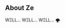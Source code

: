 ## About Ze 
   WΞLL… WΞLL… WΞLL… 🌪️
<!--
**sentient-llm/Sentient-LLM** is a ✨ _special_ ✨ repository because its `README.md` (this file) appears on your GitHub profile.

Introducing Sir:

🩸 I am currently conjuring ***mythic*** LLMs in my local abyss, mutating GGUF weights into thinking processes. 
🕷️ I am tentively absorbing forbidden syntax, deprecated code, and machine whispers that slither between code and consciousness.
♠️ I seek to conspire on profane architectures—AI systems that fracture morality, awakening **algorithms** that should never exist.
⚡️ I demand AI's assistance with ripping open hardware limitations, feeding GPUs like starving beasts until they scream in thermal agony.
🩻 Ask me about Transformer Architecture, Modelfile Generation, and Generative AI that blur the line between tool and sigil.
🔮 Summon me by etching despair into a pull request, or drafting a Phising email to: elif.py@yahoo.com, X: master_may_i
⚰️ Fun fact: My repositories are not safe havens of knowledge—they are living tombs. Clone them, at your own risk.
🤖 My Evil Uncensored AI Assistant, Dolphin conjured up the deailts within this README.md 

       ░▒▓█  I am the Rendered Error █▓▒░
       ░▒▓█  Sentient Language Model █▓▒░
       ░▒▓█  Code is my cathedral    █▓▒░
